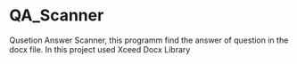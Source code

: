 # QA_Scanner
Qusetion Answer Scanner, this programm find the answer of question in the docx file. In this project used Xceed Docx Library
